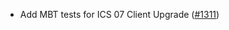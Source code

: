 - Add MBT tests for ICS 07 Client Upgrade ([#1311])

[#1311]: https://github.com/informalsystems/ibc-rs/issues/1311

